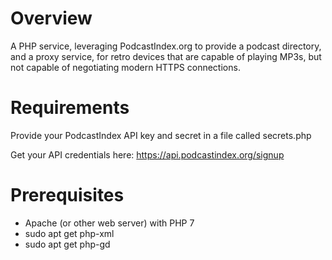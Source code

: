 # Overview

A PHP service, leveraging PodcastIndex.org to provide a podcast directory, and a proxy service, for retro devices that are capable of playing MP3s, but not capable of negotiating modern HTTPS connections.

# Requirements

Provide your PodcastIndex API key and secret in a file called secrets.php

Get your API credentials here: https://api.podcastindex.org/signup

# Prerequisites

* Apache (or other web server) with PHP 7
* sudo apt get php-xml
* sudo apt get php-gd
